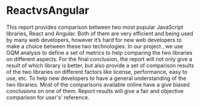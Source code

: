 # ReactvsAngular
This report provides comparison between two most popular JavaScript libraries, React and Angular. Both of them are very efficient and being used by many web developers, however it’s hard for new web developers to make a choice between these two technologies. In our project , we use GQM analysis to define a set of metrics to help comparing the two libraries on different aspects. For the final conclusion, the report will not only give a result of which library is better,  but also provide a set of comparison  results of the two libraries on different factors like license, performance, easy to use, etc. To help new developers to have a general understanding of the two libraries. Most of the comparisons available online have a give biased conclusions on one of them. Report results will give a fair and objective comparison for user's’ reference.
